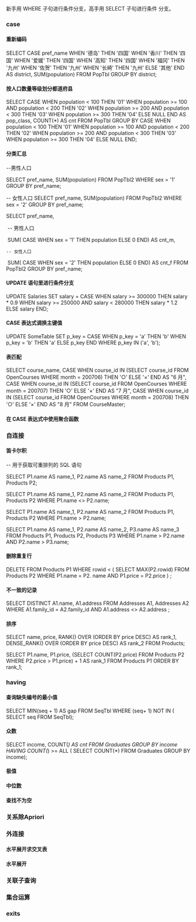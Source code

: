 新手用 WHERE 子句进行条件分支，高手用 SELECT 子句进行条件 分支。 

### case

#### 重新编码

SELECT CASE pref_name WHEN '德岛' THEN '四国' WHEN '香川' THEN '四国' WHEN '爱媛' THEN '四国' WHEN '高知' THEN '四国' WHEN '福冈' THEN '九州' WHEN '佐贺' THEN '九州' WHEN '长崎' THEN '九州' ELSE '其他' END AS district, SUM(population) FROM PopTbl GROUP BY district; 



#### 按人口数量等级划分都道府县 

SELECT CASE WHEN population < 100 THEN '01' WHEN population >= 100 AND population < 200 THEN '02' WHEN population >= 200 AND population < 300 THEN '03' WHEN population >= 300 THEN '04' ELSE NULL END AS pop_class, COUNT(*) AS cnt FROM PopTbl GROUP BY CASE WHEN population < 100 THEN '01' WHEN population >= 100 AND population < 200 THEN '02' WHEN population >= 200 AND population < 300 THEN '03' WHEN population >= 300 THEN '04' ELSE NULL END; 



####  分类汇总 

--男性人口

SELECT pref_name, SUM(population) FROM PopTbl2 WHERE sex = '1' GROUP BY pref_name; 

-- 女性人口 SELECT pref_name, SUM(population) FROM PopTbl2 WHERE sex = '2' GROUP BY pref_name; 



SELECT pref_name, 

​	-- 男性人口

​	 SUM( CASE WHEN sex = '1' THEN population ELSE 0 END) AS cnt_m,

 	-- 女性人口 

​	SUM( CASE WHEN sex = '2' THEN population ELSE 0 END) AS cnt_f FROM PopTbl2 GROUP BY pref_name; 

#### UPDATE 语句里进行条件分支 

UPDATE Salaries SET salary = CASE WHEN salary >= 300000 THEN salary * 0.9 WHEN salary >= 250000 AND salary < 280000 THEN salary * 1.2 ELSE salary END; 

#### CASE 表达式调换主键值 

UPDATE SomeTable SET p_key = CASE WHEN p_key = 'a' THEN 'b' WHEN p_key = 'b' THEN 'a' ELSE p_key END WHERE p_key IN ('a', 'b'); 

#### 表匹配

SELECT course_name, CASE WHEN course_id IN (SELECT course_id FROM OpenCourses WHERE month = 200706) THEN '○' ELSE '×' END AS "6 月", CASE WHEN course_id IN (SELECT course_id FROM OpenCourses WHERE month = 200707) THEN '○' ELSE '×' END AS "7 月", CASE WHEN course_id IN (SELECT course_id FROM OpenCourses WHERE month = 200708) THEN '○' ELSE '×' END AS "8 月" FROM CourseMaster; 

#### 在 CASE 表达式中使用聚合函数 

### 自连接

#### 笛卡尔积

-- 用于获取可重排列的 SQL 语句 

SELECT P1.name AS name_1, P2.name AS name_2 FROM Products P1, Products P2; 

SELECT P1.name AS name_1, P2.name AS name_2 FROM Products P1, Products P2 WHERE P1.name <> P2.name; 

SELECT P1.name AS name_1, P2.name AS name_2 FROM Products P1, Products P2 WHERE P1.name > P2.name; 

SELECT P1.name AS name_1, P2.name AS name_2, P3.name AS name_3 FROM Products P1, Products P2, Products P3 WHERE P1.name > P2.name AND P2.name > P3.name; 

#### 删除重复行

DELETE FROM Products P1 WHERE rowid < ( SELECT MAX(P2.rowid) FROM Products P2 WHERE P1.name = P2. name AND P1.price = P2.price ) ; 

#### 不一致的记录

SELECT DISTINCT A1.name, A1.address FROM Addresses A1, Addresses A2 WHERE A1.family_id = A2.family_id AND A1.address <> A2.address ; 

#### 排序

SELECT name, price, RANK() OVER (ORDER BY price DESC) AS rank_1, DENSE_RANK() OVER (ORDER BY price DESC) AS rank_2 FROM Products; 



SELECT P1.name, P1.price, (SELECT COUNT(P2.price) FROM Products P2 WHERE P2.price > P1.price) + 1 AS rank_1 FROM Products P1 ORDER BY rank_1; 

### having

#### 查询缺失编号的最小值 

SELECT MIN(seq + 1) AS gap FROM SeqTbl WHERE (seq+ 1) NOT IN ( SELECT seq FROM SeqTbl); 

#### 众数

SELECT income, COUNT(*) AS cnt FROM Graduates GROUP BY income HAVING COUNT(*) >= ALL ( SELECT COUNT(*) FROM Graduates GROUP BY income); 

#### 极值

#### 中位数

#### 查找不为空

### 关系除Apriori

### 外连接

#### 水平展开求交叉表 

#### 水平展开

### 关联子查询

### 集合运算

### exits



